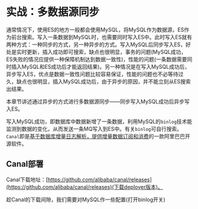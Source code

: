 # 实战：多数据源同步

通常情况下，使用ES的地方一般都会使用MySQL，将MySQL作为数据源，ES作为前台搜索。写入一条数据到MySQL时，也需要同时写入ES中。此时写入ES就有两种方式：一种同步的方式，另一种异步的方式。写入MySQL后同步写入ES，好处是实时更新，插入成功即可搜索，缺点也很明显，事务的问题(MySQL成功，ES失败的情况应提供一种保障机制达到数据一致性)，性能的问题(一条数据需要同时插入MySQL和ES成功后才能返回结果)。另一种情况是在写入MySQL成功后，异步写入ES，优点是数据一致性问题比较容易保证，性能的问题也不必等待过久，缺点也很明显，插入MySQL成功后，由于异步的原因，并不能立刻从ES搜索出结果。

本章节讲述通过异步的方式进行多数据源同步——同步写入MySQL成功后异步写入ES。

写入MySQL成功，即数据库中数据新增了一条数据，利用MySQL的```binlog```技术能监测到数据的变化，从而发送一条MQ写入到ES中。有关```binlog```可自行搜索。```Canal```即是[基于数据库增量日志解析，提供增量数据订阅和消费](https://github.com/alibaba/canal)的一款阿里巴巴开源软件。

## Canal部署

Canal下载地址：[https://github.com/alibaba/canal/releases](https://github.com/alibaba/canal/releases)(下载deployer版本)。

趁Canal的下载间隙，我们需要对MySQL作一些配置(打开binlog开关)

